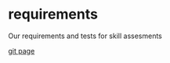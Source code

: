 # requirements
Our requirements and tests for skill assesments

[git page](http://newmaxuz.github.io/requirements)
